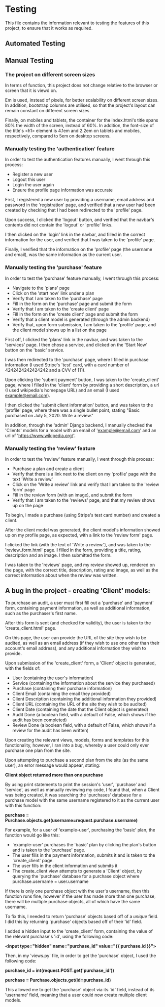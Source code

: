 # Testing

This file contains the information relevant to testing the features of this project, to ensure 
that it works as required.

## Automated Testing



## Manual Testing

### The project on different screen sizes

In terms of function, this project does not change relative to the browser or screen that it is viewd on.  

Em is used, instead of pixels, for better scalability on different screen sizes. In addition, bootstrap columns are 
utilised, so that the project's layout can remain constant on different screen sizes.  

Finally, on mobiles and tablets, the container for the index.html's title spans 80% the width of the screen, instead 
of 60%. In addition, the font-size of the title's \<h1> element is 4.1em and 2.2em on tablets and mobiles, respectively, 
compared to 5em on desktop screens.  

### Manually testing the 'authentication' feature

In order to test the authentication features manually, I went through this process:
* Register a new user
* Logout this user
* Login the user again
* Ensure the profile page information was accurate

First, I registered a new user by providing a username, email address and password in the 'registration' page, and 
verified that a new user had been created by checking that I had been redirected to the 'profile' page.  

Upon success, I clicked the 'logout' button, and verified that the navbar's contents did not contain the 'logout' or 
'profile' links.  

I then clicked on the 'login' link in the navbar, and filled in the correct information for the user, and verified 
that I was taken to the 'profile' page.  

Finally, I verified that the information on the 'profile' page (the username and email), was the same information as 
the current user.

### Manually testing the 'purchase' feature

In order to test the 'purchase' feature manually, I went through this process:
* Navigate to the 'plans' page
* Click on the 'start now' link under a plan
* Verify that I am taken to the 'purchase' page
* Fill in the form on the 'purchase' page and submit the form
* Verify that I am taken to the 'create client' page
* Fill in the form on the 'create client' page and submit the form
* Verify that a client model is generated (through the admin backend)
* Verify that, upon form submission, I am taken to the 'profile' page, and the 
client model shows up in a list on the page

First off, I clicked the 'plans' link in the navbar, and was taken to the 'services' page. I then 
chose a service, and clicked on the 'Start Now' button on the 'basic' service.  

I was then redirected to the 'purchase' page, where I filled in purchase information (I used 
Stripe's 'test' card, with a card number of 4242424242424242 and a CVV of 111).  

Upon clicking the 'submit payment' button, I was taken to the 'create_client' page, where I 
filled in the 'client' form by providing a short description, a url (I used wikipedia's homepage 
URL) and an email (I used example@email.com).  

I then clicked the 'submit client information' button, and was taken to the 'profile' page, where 
there was a single bullet point, stating "Basic purchased on July 5, 2020. Write a review."  

In addition, through the 'admin' Django backend, I manually checked the 'Clients' models for 
a model with an email of 'example@email.com' and an url of 'https://www.wikipedia.org/'.  

### Manually testing the 'review' feature

In order to test the 'review' feature manually, I went through this process:
* Purchase a plan and create a client
* Verify that there is a link next to the client on my 'profile' page with the text 'Write a 
review.'
* Click on the 'Write a review' link and verify that I am taken to the 'review form' page
* Fill in the review form (with an image), and submit the form
* Verify that I am taken to the 'reviews' page, and that my review shows up on the page

To begin, I made a purchase (using Stripe's test card number) and created a client.  

After the client model was generated, the client model's information showed up on my profile 
page, as expected, with a link to the 'review form' page.  

I clicked the link (with the text of 'Write a review.'), and was taken to the 'review_form.html' 
page. I filled in the form, providing a title, rating, description and an image. I then submitted 
the form.  

I was taken to the 'reviews' page, and my review showed up, rendered on the page, with the correct 
title, description, rating and image, as well as the correct information about when the review 
was written.

## A bug in the project - creating 'Client' models:

To purchase an audit, a user must first fill out a 'purchase' and 'payment' form, containing payment 
information, as well as additional information, such as the purchaser's first name.  

After this form is sent (and checked for validity), the user is taken to the 'create_client.html' page.  

On this page, the user can provide the URL of the site they wish to be audited, as well as an email address 
(if they wish to use one other than their account's email address), and any additional information they wish 
to provide.  

Upon submission of the 'create_client' form, a 'Client' object is generated, with the fields of:
* User (containing the user's information)
* Service (containing the information about the service they purchased)
* Purchase (containing their purchase information)
* Client Email (containing the email they provided)
* Client Description (containing the additional information they provided)
* Client URL (containing the URL of the site they wish to be audited)
* Client Date (containing the date that the Client object is generated)
* Audit Done (a boolean field, with a default of False, which shows if the audit has been completed)
* Review Done (a boolean field, with a default of False, which shows if a review for the audit has been written)

Upon creating the relevant views, models, forms and templates for this functionality, however, I ran into a 
bug, whereby a user could only ever purchase one plan from the site.  

Upon attempting to purchase a second plan from the site (as the same user), an error message would appear, stating:  

**Client object returned more than one purchase**  

By using print statements to print the session's 'user', 'purchase' and 'service', as well as manually reviewing my 
code, I found that, when a Client was being created, it was searching the 'purchases' database for a purchase model 
with the same username registered to it as the current user with this function:  

**purchase = Purchase.objects.get(username=request.purchase.username)**

For example, for a user of 'example-user', purchasing the 'basic' plan, the function would go like this:
* 'example-user' purchases the 'basic' plan by clicking the plan's button and is taken to the 'purchase' page.
* The user fills in the payment information, submits it and is taken to the 'create_client' page.
* The user fills in the client information and submits it
* The create_client view attempts to generate a 'Client' object, by querying the 'purchase' database for a 
purchase object where purchase.username = user.username

If there is only one purchase object with the user's username, then this function runs fine, however if the user 
has made more than one purchase, there will be multiple purchase objects, all of which have the same username.  

To fix this, I needed to return 'purchase' objects based off of a *unique* field. I did this by returning 'purchase' 
objects based off of their 'id' field.  

I added a hidden input to the 'create_client' form, containing the value of the relevant purchase's 'id', using the 
following code:  

**\<input type="hidden" name="purchase_id" value="{{ purchase.id }}">**

Then, in my 'views.py' file, in order to get the 'purchase' object, I used the following code:  

**purchase_id = int(request.POST.get('purchase_id'))**  

**purchase = Purchase.objects.get(id=purchase_id)**  

This allowed me to get the 'purchase' object via its 'id' field, instead of its 'username' field, meaning that a 
user could now create multiple client models.  